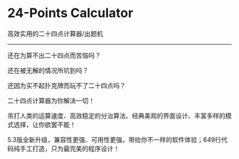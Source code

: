 # 24-Points Calculator
高效实用的二十四点计算器/出题机

----------------------------
还在为算不出二十四点而苦恼吗？

还在被无解的情况所坑到吗？

还因为买不起扑克牌而玩不了二十四点吗？

二十四点计算器为你解决一切！

吊打人类的运算速度、高效稳定的分治算法、经典美观的界面设计、丰富多样的模式选择，让你欲罢不能！

5.3版全新升级，兼容性更强、可用性更强，带给你不一样的软件体验；649行代码纯手工打造，只为最完美的程序设计！
